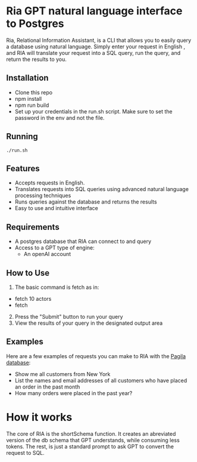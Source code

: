 # Ria GPT natural language interface to Postgres

Ria, Relational Information Assistant, is a CLI that allows you to easily query a database using natural language. Simply enter your request in English , and RIA will translate your request into a SQL query, run the query, and return the results to you.

## Installation

- Clone this repo
- npm install
- npm run build
- Set up your credentials in the run.sh script. Make sure to set the password in the env and not the file.

## Running

```
./run.sh
```

## Features

- Accepts requests in English.
- Translates requests into SQL queries using advanced natural language processing techniques
- Runs queries against the database and returns the results
- Easy to use and intuitive interface

## Requirements

- A postgres database that RIA can connect to and query
- Access to a GPT type of engine:
  - An openAI account

## How to Use

1. The basic command is fetch as in:

- fetch 10 actors
- fetch

2. Press the "Submit" button to run your query
3. View the results of your query in the designated output area

## Examples

Here are a few examples of requests you can make to RIA with the [Pagila database](https://github.com/devrimgunduz/pagila):

- Show me all customers from New York
- List the names and email addresses of all customers who have placed an order in the past month
- How many orders were placed in the past year?

# How it works

The core of RIA is the shortSchema function. It creates an abreviated version of the db schema that GPT understands, while consuming less tokens. The rest, is just a standard prompt to ask GPT to convert the request to SQL.
